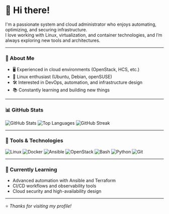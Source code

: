 # 👋 Hi there!

I'm a passionate system and cloud administrator who enjoys automating, optimizing, and securing infrastructure.  
I love working with Linux, virtualization, and container technologies, and I’m always exploring new tools and architectures.

---

### 🧠 About Me
- 🖥️ Experienced in cloud environments (OpenStack, HCS, etc.)
- 🐧 Linux enthusiast (Ubuntu, Debian, openSUSE)
- 🛠️ Interested in DevOps, automation, and infrastructure design
- 📚 Constantly learning and building new things

---

### 📊 GitHub Stats

![GitHub Stats](https://github-readme-stats.vercel.app/api?username=HichAliMahdi&show_icons=true&theme=tokyonight)
![Top Languages](https://github-readme-stats.vercel.app/api/top-langs/?username=HichAliMahdi&layout=compact&theme=tokyonight)
![GitHub Streak](https://streak-stats.demolab.com/?user=HichAliMahdi&theme=tokyonight)

---

### 🧰 Tools & Technologies
![Linux](https://img.shields.io/badge/Linux-FCC624?style=flat-square&logo=linux&logoColor=black)
![Docker](https://img.shields.io/badge/Docker-2496ED?style=flat-square&logo=docker&logoColor=white)
![Ansible](https://img.shields.io/badge/Ansible-EE0000?style=flat-square&logo=ansible&logoColor=white)
![OpenStack](https://img.shields.io/badge/OpenStack-ED1944?style=flat-square&logo=openstack&logoColor=white)
![Bash](https://img.shields.io/badge/Bash-4EAA25?style=flat-square&logo=gnubash&logoColor=white)
![Python](https://img.shields.io/badge/Python-3776AB?style=flat-square&logo=python&logoColor=white)
![Git](https://img.shields.io/badge/Git-F05032?style=flat-square&logo=git&logoColor=white)

---

### 🌱 Currently Learning
- Advanced automation with Ansible and Terraform  
- CI/CD workflows and observability tools  
- Cloud security and high-availability design

---

⭐️ *Thanks for visiting my profile!*
